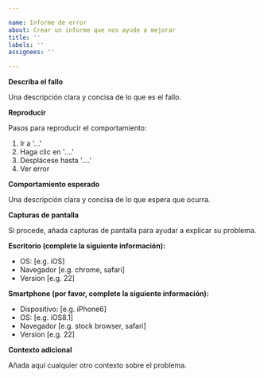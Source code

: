 ```yaml
---

name: Informe de error
about: Crear un informe que nos ayude a mejorar
title: ''
labels: ''
assignees: ''

---
```


**Describa el fallo**

Una descripción clara y concisa de lo que es el fallo.

**Reproducir**

Pasos para reproducir el comportamiento:

1. Ir a '...'
2. Haga clic en '....'
3. Desplácese hasta '....'
4. Ver error

**Comportamiento esperado**

Una descripción clara y concisa de lo que espera que ocurra.

**Capturas de pantalla**

Si procede, añada capturas de pantalla para ayudar a explicar su problema.

**Escritorio (complete la siguiente información):**

   - OS: [e.g. iOS]
   - Navegador [e.g. chrome, safari]
   - Version [e.g. 22]

**Smartphone (por favor, complete la siguiente información):**

   - Dispositivo: [e.g. iPhone6]
   - OS: [e.g. iOS8.1]
   - Navegador [e.g. stock browser, safari]
   - Version [e.g. 22]

**Contexto adicional**

Añada aquí cualquier otro contexto sobre el problema.
